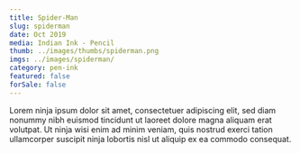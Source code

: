 ```yaml
---
title: Spider-Man
slug: spiderman
date: Oct 2019
media: Indian Ink - Pencil
thumb: ../images/thumbs/spiderman.png
imgs: ../images/spiderman/
category: pen-ink
featured: false
forSale: false
---
```


Lorem ninja ipsum dolor sit amet, consectetuer adipiscing elit, sed diam nonummy nibh euismod tincidunt ut laoreet dolore magna aliquam erat volutpat. Ut ninja wisi enim ad minim veniam, quis nostrud exerci tation ullamcorper suscipit ninja lobortis nisl ut aliquip ex ea commodo consequat.